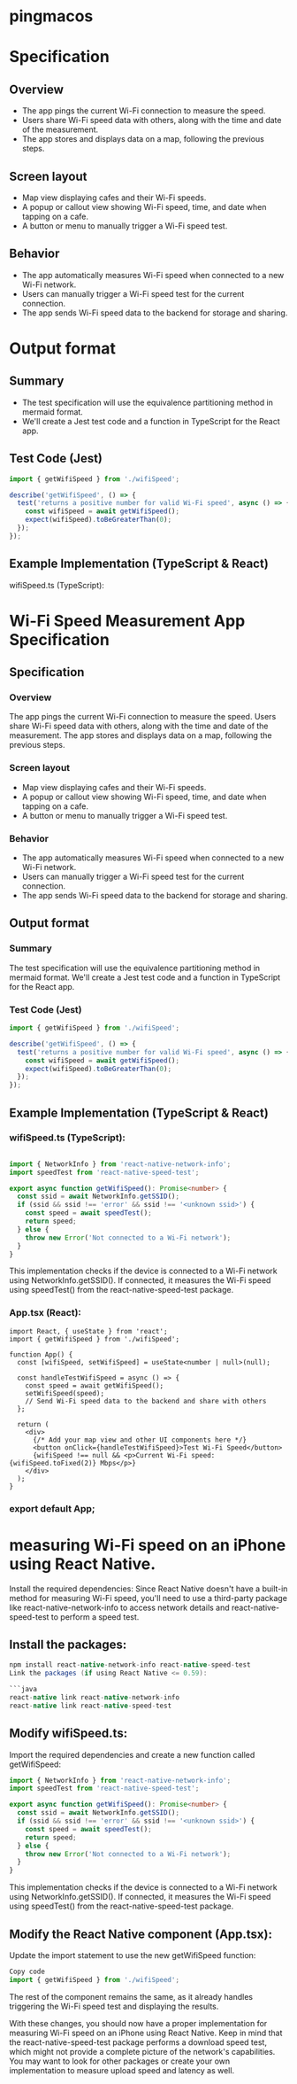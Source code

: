 # pingmacos

# Specification
## Overview
- The app pings the current Wi-Fi connection to measure the speed.
- Users share Wi-Fi speed data with others, along with the time and date of the measurement.
- The app stores and displays data on a map, following the previous steps.

## Screen layout
- Map view displaying cafes and their Wi-Fi speeds.
- A popup or callout view showing Wi-Fi speed, time, and date when tapping on a cafe.
- A button or menu to manually trigger a Wi-Fi speed test.

## Behavior
- The app automatically measures Wi-Fi speed when connected to a new Wi-Fi network.
- Users can manually trigger a Wi-Fi speed test for the current connection.
- The app sends Wi-Fi speed data to the backend for storage and sharing.

# Output format
## Summary
- The test specification will use the equivalence partitioning method in mermaid format. 
- We'll create a Jest test code and a function in TypeScript for the React app.

## Test Code (Jest)
```javascript
import { getWifiSpeed } from './wifiSpeed';

describe('getWifiSpeed', () => {
  test('returns a positive number for valid Wi-Fi speed', async () => {
    const wifiSpeed = await getWifiSpeed();
    expect(wifiSpeed).toBeGreaterThan(0);
  });
});
```
## Example Implementation (TypeScript & React)
wifiSpeed.ts (TypeScript):

# Wi-Fi Speed Measurement App Specification

## Specification

### Overview

The app pings the current Wi-Fi connection to measure the speed. Users share Wi-Fi speed data with others, along with the time and date of the measurement. The app stores and displays data on a map, following the previous steps.

### Screen layout

- Map view displaying cafes and their Wi-Fi speeds.
- A popup or callout view showing Wi-Fi speed, time, and date when tapping on a cafe.
- A button or menu to manually trigger a Wi-Fi speed test.

### Behavior

- The app automatically measures Wi-Fi speed when connected to a new Wi-Fi network.
- Users can manually trigger a Wi-Fi speed test for the current connection.
- The app sends Wi-Fi speed data to the backend for storage and sharing.

## Output format

### Summary

The test specification will use the equivalence partitioning method in mermaid format. We'll create a Jest test code and a function in TypeScript for the React app.

### Test Code (Jest)

```javascript
import { getWifiSpeed } from './wifiSpeed';

describe('getWifiSpeed', () => {
  test('returns a positive number for valid Wi-Fi speed', async () => {
    const wifiSpeed = await getWifiSpeed();
    expect(wifiSpeed).toBeGreaterThan(0);
  });
});
```
## Example Implementation (TypeScript & React)
### wifiSpeed.ts (TypeScript):
```typescript

import { NetworkInfo } from 'react-native-network-info';
import speedTest from 'react-native-speed-test';

export async function getWifiSpeed(): Promise<number> {
  const ssid = await NetworkInfo.getSSID();
  if (ssid && ssid !== 'error' && ssid !== '<unknown ssid>') {
    const speed = await speedTest();
    return speed;
  } else {
    throw new Error('Not connected to a Wi-Fi network');
  }
}
```
This implementation checks if the device is connected to a Wi-Fi network using NetworkInfo.getSSID(). 
If connected, it measures the Wi-Fi speed using speedTest() from the react-native-speed-test package.

### App.tsx (React):
```react
import React, { useState } from 'react';
import { getWifiSpeed } from './wifiSpeed';

function App() {
  const [wifiSpeed, setWifiSpeed] = useState<number | null>(null);

  const handleTestWifiSpeed = async () => {
    const speed = await getWifiSpeed();
    setWifiSpeed(speed);
    // Send Wi-Fi speed data to the backend and share with others
  };

  return (
    <div>
      {/* Add your map view and other UI components here */}
      <button onClick={handleTestWifiSpeed}>Test Wi-Fi Speed</button>
      {wifiSpeed !== null && <p>Current Wi-Fi speed: {wifiSpeed.toFixed(2)} Mbps</p>}
    </div>
  );
}
```
### export default App;

# measuring Wi-Fi speed on an iPhone using React Native.

Install the required dependencies:
Since React Native doesn't have a built-in method for measuring Wi-Fi speed, you'll need to use a third-party package like react-native-network-info to access network details and react-native-speed-test to perform a speed test.

## Install the packages:

```java
npm install react-native-network-info react-native-speed-test
Link the packages (if using React Native <= 0.59):

```java
react-native link react-native-network-info
react-native link react-native-speed-test
```

## Modify wifiSpeed.ts:

Import the required dependencies and create a new function called getWifiSpeed:

```typescript
import { NetworkInfo } from 'react-native-network-info';
import speedTest from 'react-native-speed-test';

export async function getWifiSpeed(): Promise<number> {
  const ssid = await NetworkInfo.getSSID();
  if (ssid && ssid !== 'error' && ssid !== '<unknown ssid>') {
    const speed = await speedTest();
    return speed;
  } else {
    throw new Error('Not connected to a Wi-Fi network');
  }
}
```

This implementation checks if the device is connected to a Wi-Fi network using NetworkInfo.getSSID(). If connected, it measures the Wi-Fi speed using speedTest() from the react-native-speed-test package.

## Modify the React Native component (App.tsx):

Update the import statement to use the new getWifiSpeed function:

```typescript
Copy code
import { getWifiSpeed } from './wifiSpeed';
```

The rest of the component remains the same, as it already handles triggering the Wi-Fi speed test and displaying the results.

With these changes, you should now have a proper implementation for measuring Wi-Fi speed on an iPhone using React Native. Keep in mind that the react-native-speed-test package performs a download speed test, which might not provide a complete picture of the network's capabilities. You may want to look for other packages or create your own implementation to measure upload speed and latency as well.
